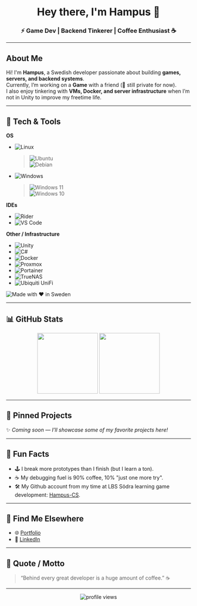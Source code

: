 <!-- Profile Header -->
<h1 align="center">Hey there, I'm Hampus 👋</h1>
<h3 align="center">⚡ Game Dev | Backend Tinkerer | Coffee Enthusiast ☕</h3>

---

## About Me
Hi! I'm **Hampus**, a Swedish developer passionate about building **games, servers, and backend systems**.  
Currently, I’m working on a **Game** with a friend (👀 still private for now).  
I also enjoy tinkering with **VMs, Docker, and server infrastructure** when I’m not in Unity to improve my freetime life.

---

## 🚀 Tech & Tools
<!-- Badges (can expand with your stack later) -->
**OS**
- ![Linux](https://img.shields.io/badge/OS-Linux-FCC624?style=flat&logo=linux&logoColor=black)  
  > ![Ubuntu](https://img.shields.io/badge/Ubuntu-E95420?style=flat&logo=ubuntu&logoColor=white)  
  > ![Debian](https://img.shields.io/badge/Debian-A81D33?style=flat&logo=debian&logoColor=white)  

- ![Windows](https://img.shields.io/badge/OS-Windows-0078D6?style=flat&logo=windows&logoColor=white)  
  > ![Windows 11](https://img.shields.io/badge/Windows%2011-0078D6?style=flat&logo=windows11&logoColor=white)  
  > ![Windows 10](https://img.shields.io/badge/Windows%2010-0078D6?style=flat&logo=windows&logoColor=white)  

**IDEs**
- ![Rider](https://img.shields.io/badge/IDE-Rider-000000?style=flat&logo=rider&logoColor=white)  
- ![VS Code](https://img.shields.io/badge/IDE-VS%20Code-007ACC?style=flat&logo=visualstudiocode)  

**Other / Infrastructure**
- ![Unity](https://img.shields.io/badge/Engine-Unity-black?style=flat&logo=unity)  
- ![C#](https://img.shields.io/badge/Code-C%23-239120?style=flat&logo=csharp)  
- ![Docker](https://img.shields.io/badge/Container-Docker-2496ED?style=flat&logo=docker)  
- ![Proxmox](https://img.shields.io/badge/Hypervisor-Proxmox-E57000?style=flat&logo=proxmox&logoColor=white)  
- ![Portainer](https://img.shields.io/badge/Container-Manager-13BEF9?style=flat&logo=portainer&logoColor=white)  
- ![TrueNAS](https://img.shields.io/badge/Storage-TrueNAS-0095D5?style=flat&logo=truenas&logoColor=white)  
- ![Ubiquiti UniFi](https://img.shields.io/badge/Network-UniFi-0559C9?style=flat&logo=ubiquiti&logoColor=white)  


![Made with ❤️ in Sweden](https://img.shields.io/badge/Made%20with-%E2%9D%A4%20in%20Sweden-red)

---

## 📊 GitHub Stats
<div align="center">
  <img src="https://github-readme-stats.vercel.app/api?username=Hampe007&show_icons=true&theme=tokyonight" height="165"/>
  <img src="https://github-readme-stats.vercel.app/api/top-langs/?username=Hampe007&layout=compact&theme=tokyonight" height="165"/>
</div>

---

## 📌 Pinned Projects
✨ *Coming soon — I’ll showcase some of my favorite projects here!*  

---

## 🎲 Fun Facts
- 🕹 I break more prototypes than I finish (but I learn a ton).  
- ☕ My debugging fuel is 90% coffee, 10% "just one more try".  
- 🛠 My Github account from my time at LBS Södra learning game development: [Hampus-CS](https://github.com/Hampus-CS).  

---

## 🔗 Find Me Elsewhere
- 🌐 [Portfolio](https://hcs.spelar.se/portfolio/portfolio.html)
- 💼 [LinkedIn](https://www.linkedin.com/in/hampus-carlstr%C3%B6m-svanberg-9b96a5289/)

---

## 🧾 Quote / Motto
> “Behind every great developer is a huge amount of coffee.” ☕

---

<!-- Visitor Counter -->
<p align="center">
  <img src="https://komarev.com/ghpvc/?username=Hampe007&style=flat-square&color=blue" alt="profile views"/>
</p>
